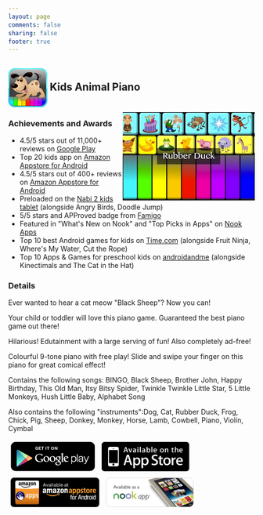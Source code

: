 ```yaml
---
layout: page
comments: false
sharing: false
footer: true
---
```

<h2 style="padding-top:0px;"> <img src="/images/icons/animal_piano_icon_80.png" style="height:80px; border:0px; vertical-align:middle"> Kids Animal Piano</img> <img src="/images/icons/animal_piano_screen_180.png" style="height:180px; border:0px; float:right; margin-top:10px;" /></h2>


### Achievements and Awards


- 4.5/5 stars out of 11,000+ reviews on <a href="https://play.google.com/store/apps/details?id=com.androidcave.animalpiano.free">Google Play</a>
- Top 20 kids app on <a href="http://www.amazon.com/gp/product/B00866UOY2">Amazon Appstore for Android</a>
- 4.5/5 stars out of 400+ reviews on <a href="http://www.amazon.com/gp/product/B00866UOY2">Amazon Appstore for Android</a>
- Preloaded on the <a href="http://www.nabitablet.com/support/article/what-apps-come-preloaded-nabi-2">Nabi 2 kids tablet</a> (alongside Angry Birds, Doodle Jump)
- 5/5 stars and APProved badge from <a href="http://www.famigo.com/app/kids-animal-piano-free/">Famigo</a>
- Featured in "What's New on Nook" and "Top Picks in Apps" on <a href="http://www.barnesandnoble.com/w/kids-animal-piano-rad-lemur/1112133691">Nook Apps</a>
- Top 10 best Android games for kids on <a href="http://techland.time.com/2012/08/15/the-10-best-android-games-for-kids/">Time.com</a> (alongside Fruit Ninja, Where's My Water, Cut the Rope)
- Top 10 Apps & Games for preschool kids on <a href="http://androidandme.com/thread/top-10-apps-games-for-preschool-age-kids/">androidandme</a> (alongside Kinectimals and The Cat in the Hat)


### Details

Ever wanted to hear a cat meow "Black Sheep"? Now you can!

Your child or toddler will love this piano game. Guaranteed the best piano game out there!

Hilarious! Edutainment with a large serving of fun! Also completely ad-free!

Colourful 9-tone piano with free play! Slide and swipe your finger on this piano for great comical effect!

Contains the following songs: BINGO, Black Sheep, Brother John, Happy Birthday, This Old Man, Itsy Bitsy Spider,
Twinkle Twinkle Little Star, 5 Little Monkeys, Hush Little Baby, Alphabet Song

Also contains the following "instruments":Dog, Cat, Rubber Duck, Frog, Chick, Pig, Sheep, Donkey, Monkey,
Horse, Lamb, Cowbell, Piano, Violin, Cymbal

<a href="https://play.google.com/store/apps/details?id=com.androidcave.animalpiano.free"><img style="border:0;margin:5px;margin:5px;" src="/images/appstores/google_play_badge.png" /></a>
<a href="http://itunes.apple.com/app/kids-animal-piano/id541458791?mt=8" target="itunes_store"><img src="/images/appstores/appstore_badge.png" style="border:0;margin:5px;"/></a>
<a href="http://www.amazon.com/gp/product/B00866UOY2"><img src="/images/appstores/amazon_badge.png" style="border:0;margin:5px;"/></a>
<a href="http://www.barnesandnoble.com/w/kids-animal-piano-rad-lemur/1112133691"><img src="/images/appstores/nook_badge.png" style="border:0;margin:5px;"/></a>
